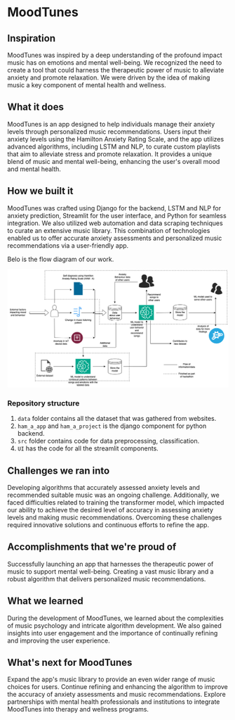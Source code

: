 # MoodTunes

## Inspiration
MoodTunes was inspired by a deep understanding of the profound impact music has on emotions and mental well-being. We recognized the need to create a tool that could harness the therapeutic power of music to alleviate anxiety and promote relaxation. We were driven by the idea of making music a key component of mental health and wellness.

## What it does
MoodTunes is an app designed to help individuals manage their anxiety levels through personalized music recommendations. Users input their anxiety levels using the Hamilton Anxiety Rating Scale, and the app utilizes advanced algorithms, including LSTM and NLP, to curate custom playlists that aim to alleviate stress and promote relaxation. It provides a unique blend of music and mental well-being, enhancing the user's overall mood and mental health.

## How we built it
MoodTunes was crafted using Django for the backend, LSTM and NLP for anxiety prediction, Streamlit for the user interface, and Python for seamless integration. We also utilized web automation and data scraping techniques to curate an extensive music library. This combination of technologies enabled us to offer accurate anxiety assessments and personalized music recommendations via a user-friendly app.

Belo is the flow diagram of our work.

![image](./data/moodtunes1.png)

### Repository structure

1. `data` folder contains all the dataset that was gathered from websites.
2. `ham_a_app` and `ham_a_project` is the django component for python backend.
3. `src` folder contains code for data preprocessing, classification.
4. `UI` has the code for all the streamlit components.

## Challenges we ran into
Developing algorithms that accurately assessed anxiety levels and recommended suitable music was an ongoing challenge. Additionally, we faced difficulties related to training the transformer model, which impacted our ability to achieve the desired level of accuracy in assessing anxiety levels and making music recommendations. Overcoming these challenges required innovative solutions and continuous efforts to refine the app.

## Accomplishments that we're proud of
Successfully launching an app that harnesses the therapeutic power of music to support mental well-being. Creating a vast music library and a robust algorithm that delivers personalized music recommendations.

## What we learned
During the development of MoodTunes, we learned about the complexities of music psychology and intricate algorithm development. We also gained insights into user engagement and the importance of continually refining and improving the user experience.

## What's next for MoodTunes
Expand the app's music library to provide an even wider range of music choices for users.
Continue refining and enhancing the algorithm to improve the accuracy of anxiety assessments and music recommendations.
Explore partnerships with mental health professionals and institutions to integrate MoodTunes into therapy and wellness programs.
